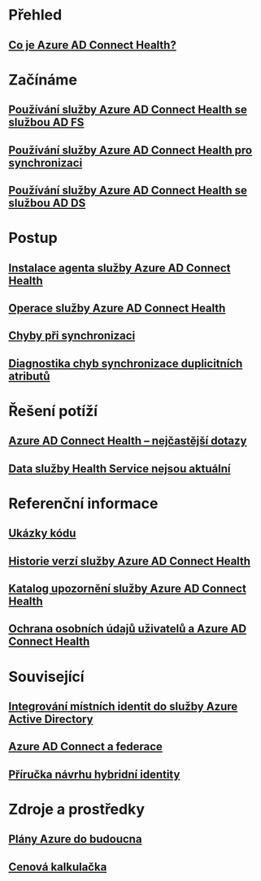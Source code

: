 # Přehled
## [Co je Azure AD Connect Health?](active-directory-aadconnect-health.md)

# Začínáme
## [Používání služby Azure AD Connect Health se službou AD FS](active-directory-aadconnect-health-adfs.md)
## [Používání služby Azure AD Connect Health pro synchronizaci](active-directory-aadconnect-health-sync.md)
## [Používání služby Azure AD Connect Health se službou AD DS](active-directory-aadconnect-health-adds.md)

# Postup
## [Instalace agenta služby Azure AD Connect Health](active-directory-aadconnect-health-agent-install.md)
## [Operace služby Azure AD Connect Health](active-directory-aadconnect-health-operations.md)
## [Chyby při synchronizaci](../active-directory-aadconnect-troubleshoot-sync-errors.md)
## [Diagnostika chyb synchronizace duplicitních atributů](active-directory-aadconnect-health-diagnose-sync-errors.md)

# Řešení potíží
## [Azure AD Connect Health – nejčastější dotazy](active-directory-aadconnect-health-faq.md)
## [Data služby Health Service nejsou aktuální](active-directory-aadconnect-health-data-freshness.md)

# Referenční informace
## [Ukázky kódu](https://azure.microsoft.com/resources/samples/?service=active-directory)
## [Historie verzí služby Azure AD Connect Health](active-directory-aadconnect-health-version-history.md)
## [Katalog upozornění služby Azure AD Connect Health](active-directory-aadconnect-health-alert-catalog.md)
## [Ochrana osobních údajů uživatelů a Azure AD Connect Health](active-directory-aadconnect-health-gdpr.md)

# Související
## [Integrování místních identit do služby Azure Active Directory](../active-directory-aadconnect.md)
## [Azure AD Connect a federace](../active-directory-aadconnectfed-whatis.md)
## [Příručka návrhu hybridní identity](../active-directory-hybrid-identity-design-considerations-overview.md)

# Zdroje a prostředky
## [Plány Azure do budoucna](https://azure.microsoft.com/roadmap/?category=security-identity)
## [ Cenová kalkulačka](https://azure.microsoft.com/pricing/calculator/)
